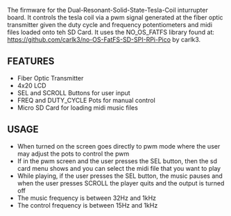 The firmware for the Dual-Resonant-Solid-State-Tesla-Coil inturrupter board. It controls the tesla coil via a pwm signal generated at the fiber optic transmitter given the duty cycle and frequency potentiometers and midi files loaded onto teh SD Card.
It uses the NO_OS_FATFS library found at: https://github.com/carlk3/no-OS-FatFS-SD-SPI-RPi-Pico by carlk3. 

FEATURES
-
- Fiber Optic Transmitter
- 4x20 LCD
- SEL and SCROLL Buttons for user input
- FREQ and DUTY_CYCLE Pots for manual control
- Micro SD Card for loading midi music files

USAGE
- 
- When turned on the screen goes directly to pwm mode where the user may adjust the pots to control the pwm
- If in the pwm screen and the user presses the SEL button, then the sd card menu shows and you can select the midi file that you want to play
- While playing, if the user presses the SEL button, the music pauses and when the user presses SCROLL the player quits and the output is turned off
- The music frequency is between 32Hz and 1kHz
- The control frequency is between 15Hz and 1kHz
